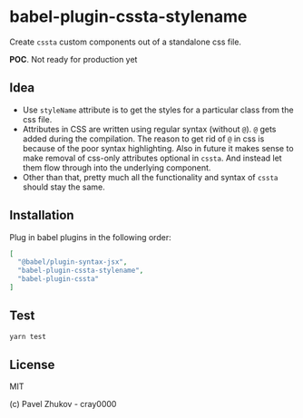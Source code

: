 # babel-plugin-cssta-stylename

Create `cssta` custom components out of a standalone css file.

**POC**. Not ready for production yet

## Idea

- Use `styleName` attribute is to get the styles for a particular class from the css file.
- Attributes in CSS are written using regular syntax (without `@`). `@` gets added during the compilation. The reason to get rid of `@` in css is because of the poor syntax highlighting. Also in future it makes sense to make removal of css-only attributes optional in `cssta`. And instead let them flow through into the underlying component.
- Other than that, pretty much all the functionality and syntax of `cssta` should stay the same.

## Installation

Plug in babel plugins in the following order:

```json
[
  "@babel/plugin-syntax-jsx",
  "babel-plugin-cssta-stylename",
  "babel-plugin-cssta"
]
```

## Test

```sh
yarn test
```

## License

MIT

(c) Pavel Zhukov - cray0000

